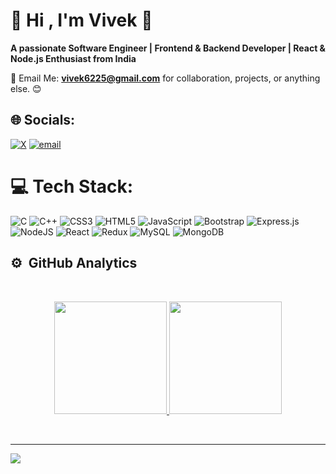 

# 💫 Hi , I'm Vivek 👋
**A passionate Software Engineer | Frontend & Backend Developer | React & Node.js Enthusiast from India**

📧 Email Me: **vivek6225@gmail.com** for collaboration, projects, or anything else. 😊


## 🌐 Socials:
[![X](https://img.shields.io/badge/X-black.svg?logo=X&logoColor=white)](https://x.com/@VivekKUMAR31558)       [![email](https://img.shields.io/badge/Email-D14836?logo=gmail&logoColor=white)](mailto:vivekkumar06102002@gmail.com) 

# 💻 Tech Stack:
![C](https://img.shields.io/badge/c-%2300599C.svg?style=for-the-badge&logo=c&logoColor=white) ![C++](https://img.shields.io/badge/c++-%2300599C.svg?style=for-the-badge&logo=c%2B%2B&logoColor=white) ![CSS3](https://img.shields.io/badge/css3-%231572B6.svg?style=for-the-badge&logo=css3&logoColor=white) ![HTML5](https://img.shields.io/badge/html5-%23E34F26.svg?style=for-the-badge&logo=html5&logoColor=white) ![JavaScript](https://img.shields.io/badge/javascript-%23323330.svg?style=for-the-badge&logo=javascript&logoColor=%23F7DF1E) ![Bootstrap](https://img.shields.io/badge/bootstrap-%238511FA.svg?style=for-the-badge&logo=bootstrap&logoColor=white) ![Express.js](https://img.shields.io/badge/express.js-%23404d59.svg?style=for-the-badge&logo=express&logoColor=%2361DAFB) ![NodeJS](https://img.shields.io/badge/node.js-6DA55F?style=for-the-badge&logo=node.js&logoColor=white) ![React](https://img.shields.io/badge/react-%2320232a.svg?style=for-the-badge&logo=react&logoColor=%2361DAFB) ![Redux](https://img.shields.io/badge/redux-%23593d88.svg?style=for-the-badge&logo=redux&logoColor=white) ![MySQL](https://img.shields.io/badge/mysql-4479A1.svg?style=for-the-badge&logo=mysql&logoColor=white) ![MongoDB](https://img.shields.io/badge/MongoDB-%234ea94b.svg?style=for-the-badge&logo=mongodb&logoColor=white)

## ⚙️ &nbsp;GitHub Analytics
<br>

<p align="center">
<a href="https://github.com/vivek6225">
  <img height="180em" src="https://github-readme-stats-eight-theta.vercel.app/api?username=vivek6225&show_icons=true&theme=algolia&include_all_commits=true&count_private=true"/> 
  <img height="180em" src="https://github-readme-stats-eight-theta.vercel.app/api/top-langs/?username=vivek6225&layout=compact&langs_count=8&theme=algolia"/>
</a>
</p>
<br>

<!--## 🏆 GitHub Trophies
![](https://github-profile-trophy.vercel.app/?username=vivek6225&theme=radical&no-frame=false&no-bg=true&margin-w=4) -->

<!--### 🔝 Top Contributed Repo
![](https://github-contributor-stats.vercel.app/api?username=vivek6225&limit=5&theme=dark&combine_all_yearly_contributions=true) -->

---
[![](https://visitcount.itsvg.in/api?id=vivek6225&icon=0&color=0)](https://visitcount.itsvg.in)

<!-- Proudly created with GPRM ( https://gprm.itsvg.in ) -->

